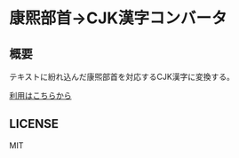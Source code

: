# 康煕部首→CJK漢字コンバータ

## 概要

テキストに紛れ込んだ康煕部首を対応するCJK漢字に変換する。

[利用はこちらから](https://kaityo256.github.io/radical_cjk_convert/)

## LICENSE

MIT
